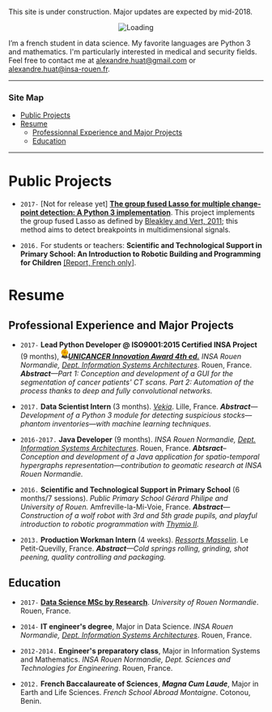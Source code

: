 This site is under construction. Major updates are expected by mid-2018.

<center><img alt="Loading" src="http://25.media.tumblr.com/tumblr_lritgdc4d61qlnzs9o1_500.gif" width="200"></center>

I’m a french student in data science. My favorite languages are Python 3 and mathematics. I'm particularly interested in medical and security fields. Feel free to contact me at <alexandre.huat@gmail.com> or <alexandre.huat@insa-rouen.fr>.

------------

### Site Map

* [Public Projects](#public-projects)
* [Resume](#resume)
    * [Professionnal Experience and Major Projects](#professional-experience-and-major-projects)
    * [Education](#education)

-----------------

# Public Projects

* `2017-` [Not for release yet] __[The group fused Lasso for multiple change-point detection: A Python 3 implementation](https://github.com/alexandrehuat/chgpt-detection-lasso)__. This project implements the group fused Lasso as defined by [Bleakley and Vert, 2011](https://arxiv.org/abs/1106.4199); this method aims to detect breakpoints in multidimensional signals.

* `2016.` For students or teachers: __Scientific and Technological Support in Primary School: An Introduction to Robotic Building and Programming for Children__ [[Report, French only]](https://www.dropbox.com/s/s3966fsgtphrx1s/ASTEP2016_AlexandreHuat_Rapport.pdf?dl=0).

# Resume

## Professional Experience and Major Projects

* `2017-`  __Lead Python Developer @ ISO9001:2015 Certified INSA Project__ (9 months), <img alt="Award" src="images/award-medal.png" height="20">__*[UNICANCER Innovation Award 4th ed.](http://www.unicancer.fr/actualites/groupe/prix-unicancer-l’innovation-2017-les-centres-reinventent-cancerologie-pour-les-patients#bodycomp)*__ _INSA Rouen Normandie, [Dept. Information Systems Architectures](http://asi.insa-rouen.fr/?language=en)_. Rouen, France. _**Abstract**—Part 1: Conception and development of a GUI for the segmentation of cancer patients' CT scans. Part 2: Automation of the process thanks to deep and fully convolutional networks._

* `2017.` __Data Scientist Intern__ (3 months). _[Vekia](http://www.vekia.co.uk)_. Lille, France. _**Abstract**—Development of a Python 3 module for detecting suspicious stocks—phantom inventories—with machine learning techniques._

* `2016-2017.` __Java Developer__ (9 months). _INSA Rouen Normandie, [Dept. Information Systems Architectures](http://asi.insa-rouen.fr/?language=en)_. Rouen, France. _**Abtsract**–Conception and development of a Java application for spatio-temporal hypergraphs representation—contribution to geomatic research at INSA Rouen Normandie._

* `2016.` __Scientific and Technological Support in Primary School__ (6 months/7 sessions). _Public Primary School Gérard Philipe and University of Rouen._ Amfreville-la-Mi-Voie, France. _**Abstract**—Construction of a wolf robot with 3rd and 5th grade pupils, and playful introduction to robotic programmation with [Thymio II](https://www.thymio.org/home-en:home)._

* `2013.` __Production Workman Intern__ (4 weeks). _[Ressorts Masselin](http://www.masselin.com/fr/)_. Le Petit-Quevilly, France. _**Abstract**—Cold springs rolling, grinding, shot peening, quality controlling and packaging._


## Education

* `2017-` __[Data Science MSc by Research](http://mastersid.univ-rouen.fr/eng/index_en.php)__. _University of Rouen Normandie_. Rouen, France.

* `2014-` __IT engineer's degree__, Major in Data Science. _INSA Rouen Normandie, [Dept. Information Systems Architectures](http://asi.insa-rouen.fr/?language=en)_. Rouen, France.

* `2012-2014.` __Engineer's preparatory class__, Major in Information Systems and Mathematics. _INSA Rouen Normandie, Dept. Sciences and Technologies for Engineering_. Rouen, France.

* `2012.` __French Baccalaureate of Sciences__, ***Magna Cum Laude***, Major in Earth and Life Sciences. _French School Abroad Montaigne_. Cotonou, Benin.
